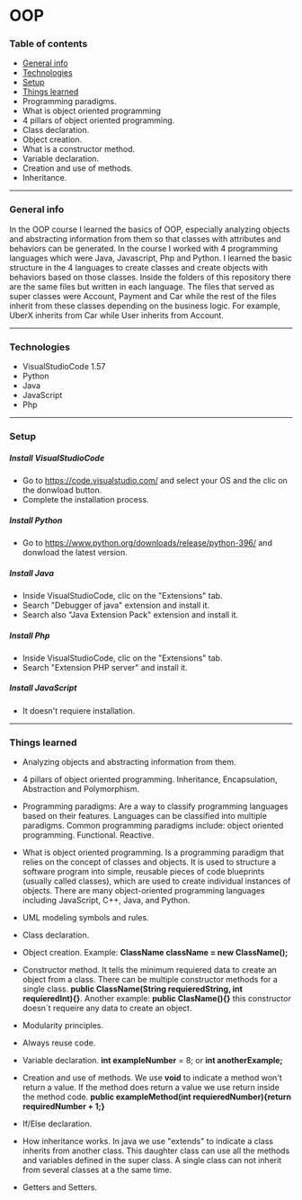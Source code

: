 # OOP

### Table of contents

- [General info](#general-info)
- [Technologies](#technologies)
- [Setup](#setup)
- [Things learned](#things-learned)
- Programming paradigms. 
- What is object oriented programming
- 4 pillars of object oriented programming.
- Class declaration.
- Object creation.
- What is a constructor method.
- Variable declaration.
- Creation and use of methods.
- Inheritance.

------------

### General info

In the OOP course I learned the basics of OOP, especially analyzing objects and abstracting information from them so that classes with attributes and behaviors can be generated. In the course I worked with 4 programming languages which were Java, Javascript, Php and Python. I learned the basic structure in the 4 languages to create classes and create objects with behaviors based on those classes. Inside the folders of this repository there are the same files but written in each language. The files that served as super classes were Account, Payment and Car while the rest of the files inherit from these classes depending on the business logic. For example, UberX inherits from Car while User inherits from Account.

------------

### Technologies

- VisualStudioCode 1.57
- Python
- Java
- JavaScript
- Php
------------

### Setup

##### Install VisualStudioCode
- Go to https://code.visualstudio.com/ and select your OS and the clic on the donwload button.
- Complete the installation process.

##### Install Python
- Go to https://www.python.org/downloads/release/python-396/ and donwload the latest version.

##### Install Java
- Inside VisualStudioCode, clic on the "Extensions" tab.
- Search "Debugger of java" extension and install it.
- Search also "Java Extension Pack" extension and install it.

##### Install Php
- Inside VisualStudioCode, clic on the "Extensions" tab.
- Search "Extension PHP server" and install it.

##### Install JavaScript
- It doesn't requiere installation.
------------


### Things learned
- Analyzing objects and abstracting information from them.

- 4 pillars of object oriented programming. Inheritance, Encapsulation, Abstraction and Polymorphism.

- Programming paradigms: Are a way to classify programming languages based on their features. Languages can be classified into multiple paradigms. Common programming paradigms include: object oriented programming. Functional. Reactive.

- What is object oriented programming. Is a programming paradigm that relies on the concept of classes and objects. It is used to structure a software program into simple, reusable pieces of code blueprints (usually called classes), which are used to create individual instances of objects. There are many object-oriented programming languages including JavaScript, C++, Java, and Python.

- UML modeling symbols and rules.

- Class declaration. 

- Object creation. Example: **ClassName className = new ClassName();**

- Constructor method. It tells the minimum requiered data to create an object from a class. There can be multiple constructor methods for a single class. **public ClassName(String requieredString, int requieredInt){}**. Another example: **public ClasName(){}** this constructor doesn´t requeire any data to create an object.

- Modularity principles.

- Always reuse code. 

- Variable declaration. **int exampleNumber** = 8; or **int anotherExample;**

- Creation and use of methods. We use **void** to indicate a method won't return a value. If the method does return a value we use return inside the method code. **public exampleMethod(int requieredNumber){return requiredNumber + 1;}**

- If/Else declaration.

- How inheritance works. In java we use "extends" to indicate a class inherits from another class. This daughter class can use all the methods and variables defined in the super class. A single class can not inherit from several classes at a the same time.

- Getters and Setters. 


